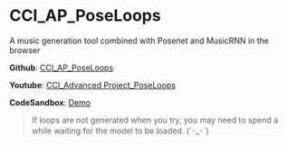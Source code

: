 # CCI_AP_PoseLoops
A music generation tool combined with Posenet and MusicRNN in the browser

**Github**: [CCI_AP_PoseLoops](https://github.com/ShuSQ/CCI_AP_PoseLoops)

**Youtube**: [CCI_Advanced Project_PoseLoops](https://youtu.be/fTIae_AJdlc)

**CodeSandbox**: [Demo](https://iqvt3.csb.app/)
> If loops are not generated when you try, you may need to spend a while waiting for the model to be loaded.  (´･_･`)
